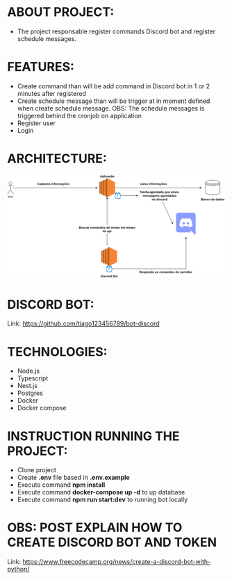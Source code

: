 ABOUT PROJECT:
===============

- The project responsable register commands Discord bot and register schedule messages.

FEATURES:
==========

- Create command than will be add command in Discord bot in 1 or 2 minutes after registered 
- Create schedule message than will be trigger at in moment defined when create schedule message. OBS: The schedule messages is triggered behind the cronjob on application
- Register user
- Login 

ARCHITECTURE:
==============

![architecuture image](./arquitetura_aplicação.drawio.png)

DISCORD BOT:
=============

Link: https://github.com/tiago123456789/bot-discord


TECHNOLOGIES:
==============

- Node.js
- Typescript
- Nest.js
- Postgres
- Docker
- Docker compose

INSTRUCTION RUNNING THE PROJECT:
=================================

- Clone project
- Create **.env** file based in **.env.example**
- Execute command **npm install**
- Execute command **docker-compose up -d** to up database
- Execute command **npm run start:dev** to running bot locally

OBS: POST EXPLAIN HOW TO CREATE DISCORD BOT AND TOKEN
======================================================

Link: https://www.freecodecamp.org/news/create-a-discord-bot-with-python/
